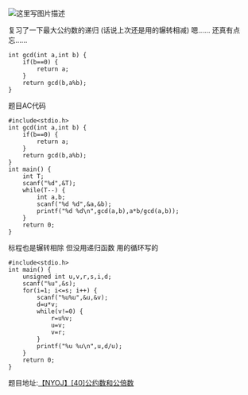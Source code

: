 ![这里写图片描述](http://img.blog.csdn.net/20160120200817732)

复习了一下最大公约数的递归
(话说上次还是用的辗转相减)
嗯……
还真有点忘……

```
int gcd(int a,int b) {
	if(b==0) {
		return a;
	}
	return gcd(b,a%b);
}
```

题目AC代码

```
#include<stdio.h>
int gcd(int a,int b) {
	if(b==0) {
		return a;
	}
	return gcd(b,a%b);
}
int main() {
	int T;
	scanf("%d",&T);
	while(T--) {
		int a,b;
		scanf("%d %d",&a,&b);
		printf("%d %d\n",gcd(a,b),a*b/gcd(a,b));
	}
	return 0;
}

```


标程也是辗转相除
但没用递归函数
用的循环写的

```
#include<stdio.h>
int main() {
	unsigned int u,v,r,s,i,d;
	scanf("%u",&s);
	for(i=1; i<=s; i++) {
		scanf("%u%u",&u,&v);
		d=u*v;
		while(v!=0) {
			r=u%v;
			u=v;
			v=r;
		}
		printf("%u %u\n",u,d/u);
	}
	return 0;
}
```


题目地址:[【NYOJ】[40]公约数和公倍数](http://acm.nyist.edu.cn/JudgeOnline/problem.php?pid=40)